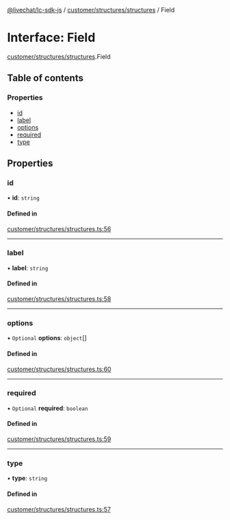 [@livechat/lc-sdk-js](../README.md) / [customer/structures/structures](../modules/customer_structures_structures.md) / Field

# Interface: Field

[customer/structures/structures](../modules/customer_structures_structures.md).Field

## Table of contents

### Properties

- [id](customer_structures_structures.Field.md#id)
- [label](customer_structures_structures.Field.md#label)
- [options](customer_structures_structures.Field.md#options)
- [required](customer_structures_structures.Field.md#required)
- [type](customer_structures_structures.Field.md#type)

## Properties

### id

• **id**: `string`

#### Defined in

[customer/structures/structures.ts:56](https://github.com/livechat/lc-sdk-js/blob/a921f8a/src/customer/structures/structures.ts#L56)

___

### label

• **label**: `string`

#### Defined in

[customer/structures/structures.ts:58](https://github.com/livechat/lc-sdk-js/blob/a921f8a/src/customer/structures/structures.ts#L58)

___

### options

• `Optional` **options**: `object`[]

#### Defined in

[customer/structures/structures.ts:60](https://github.com/livechat/lc-sdk-js/blob/a921f8a/src/customer/structures/structures.ts#L60)

___

### required

• `Optional` **required**: `boolean`

#### Defined in

[customer/structures/structures.ts:59](https://github.com/livechat/lc-sdk-js/blob/a921f8a/src/customer/structures/structures.ts#L59)

___

### type

• **type**: `string`

#### Defined in

[customer/structures/structures.ts:57](https://github.com/livechat/lc-sdk-js/blob/a921f8a/src/customer/structures/structures.ts#L57)
